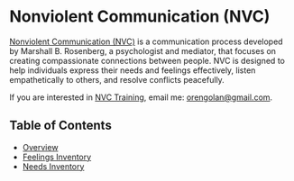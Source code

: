 # Nonviolent Communication (NVC)
[Nonviolent Communication (NVC)](https://en.wikipedia.org/wiki/Nonviolent_Communication) is a communication process developed by Marshall B. Rosenberg, a psychologist and mediator, that focuses on creating compassionate connections between people. NVC is designed to help individuals express their needs and feelings effectively, listen empathetically to others, and resolve conflicts peacefully.

If you are interested in [NVC Training](https://oren.github.io/workshops/nvc/), email me: orengolan@gmail.com.

## Table of Contents
* [Overview](overview/)
* [Feelings Inventory](feelings/)
* [Needs Inventory](needs/)
